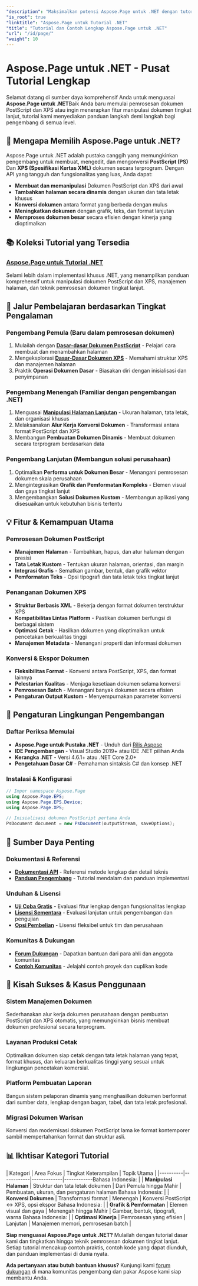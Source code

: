 ```yaml
---
"description": "Maksimalkan potensi Aspose.Page untuk .NET dengan tutorial yang mencakup pembuatan, manipulasi, dan penyempurnaan dokumen PostScript dan XPS. Kuasai teknik dasar hingga lanjutan dengan mudah."
"is_root": true
"linktitle": "Aspose.Page untuk Tutorial .NET"
"title": "Tutorial dan Contoh Lengkap Aspose.Page untuk .NET"
"url": "/id/page/"
"weight": 10
---
```


# Aspose.Page untuk .NET - Pusat Tutorial Lengkap

Selamat datang di sumber daya komprehensif Anda untuk menguasai **Aspose.Page untuk .NET**Baik Anda baru memulai pemrosesan dokumen PostScript dan XPS atau ingin menerapkan fitur manipulasi dokumen tingkat lanjut, tutorial kami menyediakan panduan langkah demi langkah bagi pengembang di semua level.

## 🚀 Mengapa Memilih Aspose.Page untuk .NET?

Aspose.Page untuk .NET adalah pustaka canggih yang memungkinkan pengembang untuk membuat, mengedit, dan mengonversi **PostScript (PS)** Dan **XPS (Spesifikasi Kertas XML)** dokumen secara terprogram. Dengan API yang tangguh dan fungsionalitas yang luas, Anda dapat:

- **Membuat dan memanipulasi** Dokumen PostScript dan XPS dari awal
- **Tambahkan halaman secara dinamis** dengan ukuran dan tata letak khusus  
- **Konversi dokumen** antara format yang berbeda dengan mulus
- **Meningkatkan dokumen** dengan grafik, teks, dan format lanjutan
- **Memproses dokumen besar** secara efisien dengan kinerja yang dioptimalkan

## 📚 Koleksi Tutorial yang Tersedia

### **[Aspose.Page untuk Tutorial .NET](/page/net/)**
Selami lebih dalam implementasi khusus .NET, yang menampilkan panduan komprehensif untuk manipulasi dokumen PostScript dan XPS, manajemen halaman, dan teknik pemrosesan dokumen tingkat lanjut.

## 🎯 Jalur Pembelajaran berdasarkan Tingkat Pengalaman

### **Pengembang Pemula** (Baru dalam pemrosesan dokumen)
1. Mulailah dengan **[Dasar-dasar Dokumen PostScript](/page/net/master-page-manipulation/add-page-to-postscript-document/)** - Pelajari cara membuat dan menambahkan halaman
2. Mengeksplorasi **[Dasar-Dasar Dokumen XPS](/page/net/master-page-manipulation/adding-page-to-xps-document/)** - Memahami struktur XPS dan manajemen halaman
3. Praktik **Operasi Dokumen Dasar** - Biasakan diri dengan inisialisasi dan penyimpanan

### **Pengembang Menengah** (Familiar dengan pengembangan .NET)
1. Menguasai **[Manipulasi Halaman Lanjutan](/page/net/master-page-manipulation/)** - Ukuran halaman, tata letak, dan organisasi khusus
2. Melaksanakan **Alur Kerja Konversi Dokumen** - Transformasi antara format PostScript dan XPS
3. Membangun **Pembuatan Dokumen Dinamis** - Membuat dokumen secara terprogram berdasarkan data

### **Pengembang Lanjutan** (Membangun solusi perusahaan)
1. Optimalkan **Performa untuk Dokumen Besar** - Menangani pemrosesan dokumen skala perusahaan
2. Mengintegrasikan **Grafik dan Pemformatan Kompleks** - Elemen visual dan gaya tingkat lanjut
3. Mengembangkan **Solusi Dokumen Kustom** - Membangun aplikasi yang disesuaikan untuk kebutuhan bisnis tertentu

## 💡 Fitur & Kemampuan Utama

### **Pemrosesan Dokumen PostScript**
- **Manajemen Halaman** - Tambahkan, hapus, dan atur halaman dengan presisi
- **Tata Letak Kustom** - Tentukan ukuran halaman, orientasi, dan margin
- **Integrasi Grafis** - Sematkan gambar, bentuk, dan grafik vektor
- **Pemformatan Teks** - Opsi tipografi dan tata letak teks tingkat lanjut

### **Penanganan Dokumen XPS**
- **Struktur Berbasis XML** - Bekerja dengan format dokumen terstruktur XPS
- **Kompatibilitas Lintas Platform** - Pastikan dokumen berfungsi di berbagai sistem
- **Optimasi Cetak** - Hasilkan dokumen yang dioptimalkan untuk pencetakan berkualitas tinggi
- **Manajemen Metadata** - Menangani properti dan informasi dokumen

### **Konversi & Ekspor Dokumen**
- **Fleksibilitas Format** - Konversi antara PostScript, XPS, dan format lainnya
- **Pelestarian Kualitas** - Menjaga kesetiaan dokumen selama konversi
- **Pemrosesan Batch** - Menangani banyak dokumen secara efisien
- **Pengaturan Output Kustom** - Menyempurnakan parameter konversi

## 🔧 Pengaturan Lingkungan Pengembangan

### **Daftar Periksa Memulai**
- **Aspose.Page untuk Pustaka .NET** - Unduh dari [Rilis Aspose](https://releases.aspose.com/page/net/)
- **IDE Pengembangan** - Visual Studio 2019+ atau IDE .NET pilihan Anda
- **Kerangka .NET** - Versi 4.6.1+ atau .NET Core 2.0+
- **Pengetahuan Dasar C#** - Pemahaman sintaksis C# dan konsep .NET

### **Instalasi & Konfigurasi**
```csharp
// Impor namespace Aspose.Page
using Aspose.Page.EPS;
using Aspose.Page.EPS.Device;
using Aspose.Page.XPS;

// Inisialisasi dokumen PostScript pertama Anda
PsDocument document = new PsDocument(outputStream, saveOptions);
```

## 🔗 Sumber Daya Penting

### **Dokumentasi & Referensi**
- **[Dokumentasi API](https://reference.aspose.com/page/net/)** - Referensi metode lengkap dan detail teknis
- **[Panduan Pengembang](https://docs.aspose.com/page/net/)** - Tutorial mendalam dan panduan implementasi

### **Unduhan & Lisensi**
- **[Uji Coba Gratis](https://releases.aspose.com/page/net/)** - Evaluasi fitur lengkap dengan fungsionalitas lengkap
- **[Lisensi Sementara](https://purchase.conholdate.com/temporary-license/)** - Evaluasi lanjutan untuk pengembangan dan pengujian
- **[Opsi Pembelian](https://purchase.conholdate.com/buy)** - Lisensi fleksibel untuk tim dan perusahaan

### **Komunitas & Dukungan**
- **[Forum Dukungan](https://forum.aspose.com/c/page/39)** - Dapatkan bantuan dari para ahli dan anggota komunitas
- **[Contoh Komunitas](https://github.com/aspose-page/Aspose.Page-for-.NET)** - Jelajahi contoh proyek dan cuplikan kode

## 🎯 Kisah Sukses & Kasus Penggunaan

### **Sistem Manajemen Dokumen**
Sederhanakan alur kerja dokumen perusahaan dengan pembuatan PostScript dan XPS otomatis, yang memungkinkan bisnis membuat dokumen profesional secara terprogram.

### **Layanan Produksi Cetak**
Optimalkan dokumen siap cetak dengan tata letak halaman yang tepat, format khusus, dan keluaran berkualitas tinggi yang sesuai untuk lingkungan pencetakan komersial.

### **Platform Pembuatan Laporan**
Bangun sistem pelaporan dinamis yang menghasilkan dokumen berformat dari sumber data, lengkap dengan bagan, tabel, dan tata letak profesional.

### **Migrasi Dokumen Warisan**
Konversi dan modernisasi dokumen PostScript lama ke format kontemporer sambil mempertahankan format dan struktur asli.

## 📊 Ikhtisar Kategori Tutorial

| Kategori | Area Fokus | Tingkat Keterampilan | Topik Utama |
|----------|------------|-------------|------------Bahasa Indonesia: |
| **Manipulasi Halaman** | Struktur dan tata letak dokumen | Dari Pemula hingga Mahir | Pembuatan, ukuran, dan pengaturan halaman Bahasa Indonesia: |
| **Konversi Dokumen** | Transformasi format | Menengah | Konversi PostScript ↔ XPS, opsi ekspor Bahasa Indonesia: |
| **Grafik & Pemformatan** | Elemen visual dan gaya | Menengah hingga Mahir | Gambar, bentuk, tipografi, warna Bahasa Indonesia: |
| **Optimasi Kinerja** | Pemrosesan yang efisien | Lanjutan | Manajemen memori, pemrosesan batch |

**Siap menguasai Aspose.Page untuk .NET?** Mulailah dengan tutorial dasar kami dan tingkatkan hingga teknik pemrosesan dokumen tingkat lanjut. Setiap tutorial mencakup contoh praktis, contoh kode yang dapat diunduh, dan panduan implementasi di dunia nyata.

**Ada pertanyaan atau butuh bantuan khusus?** Kunjungi kami [forum dukungan](https://forum.aspose.com/c/page/39) di mana komunitas pengembang dan pakar Aspose kami siap membantu Anda.